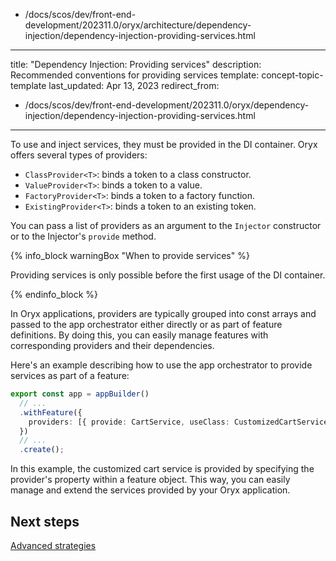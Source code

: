   - /docs/scos/dev/front-end-development/202311.0/oryx/architecture/dependency-injection/dependency-injection-providing-services.html
---
title: "Dependency Injection: Providing services"
description: Recommended conventions for providing services
template: concept-topic-template
last_updated: Apr 13, 2023
redirect_from:
  - /docs/scos/dev/front-end-development/202311.0/oryx/dependency-injection/dependency-injection-providing-services.html
---

To use and inject services, they must be provided in the DI container. Oryx offers several types of providers:

- `ClassProvider<T>`: binds a token to a class constructor.
- `ValueProvider<T>`: binds a token to a value.
- `FactoryProvider<T>`: binds a token to a factory function.
- `ExistingProvider<T>`: binds a token to an existing token.

You can pass a list of providers as an argument to the `Injector` constructor or to the Injector's `provide` method.

{% info_block warningBox "When to provide services" %}

Providing services is only possible before the first usage of the DI container.

{% endinfo_block %}

In Oryx applications, providers are typically grouped into const arrays and passed to the app orchestrator either directly or as part of feature definitions. By doing this, you can easily manage features with corresponding providers and their dependencies.

Here's an example describing how to use the app orchestrator to provide services as part of a feature:

```ts
export const app = appBuilder()
  // ...
  .withFeature({
    providers: [{ provide: CartService, useClass: CustomizedCartService }],
  })
  // ...
  .create();
```

In this example, the customized cart service is provided by specifying the provider's property within a feature object. This way, you can easily manage and extend the services provided by your Oryx application.

## Next steps

[Advanced strategies](/docs/scos/dev/front-end-development/{{page.version}}/oryx/architecture/dependency-injection/dependency-injection-advanced-strategies.html)
